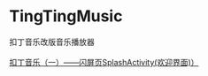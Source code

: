# TingTingMusic
扣丁音乐改版音乐播放器<br>
<br>
[扣丁音乐（一）——闪屏页SplashActivity(欢迎界面)）](http://blog.csdn.net/dt235201314/article/details/51325806 "鼠标悬停显示")
<br>

